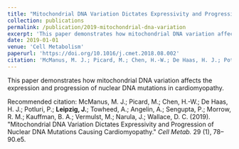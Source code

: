 ```yaml
---
title: "Mitochondrial DNA Variation Dictates Expressivity and Progression of Nuclear DNA Mutations Causing Cardiomyopathy"
collection: publications
permalink: /publication/2019-mitochondrial-dna-variation
excerpt: 'This paper demonstrates how mitochondrial DNA variation affects the expression and progression of nuclear DNA mutations in cardiomyopathy.'
date: 2019-01-01
venue: 'Cell Metabolism'
paperurl: 'https://doi.org/10.1016/j.cmet.2018.08.002'
citation: 'McManus, M. J.; Picard, M.; Chen, H.-W.; De Haas, H. J.; Potluri, P.; <b>Leipzig, J.</b>; Towheed, A.; Angelin, A.; Sengupta, P.; Morrow, R. M.; Kauffman, B. A.; Vermulst, M.; Narula, J.; Wallace, D. C. (2019). &quot;Mitochondrial DNA Variation Dictates Expressivity and Progression of Nuclear DNA Mutations Causing Cardiomyopathy.&quot; <i>Cell Metab.</i> 29 (1), 78–90.e5.'
---
```

This paper demonstrates how mitochondrial DNA variation affects the expression and progression of nuclear DNA mutations in cardiomyopathy.

Recommended citation: McManus, M. J.; Picard, M.; Chen, H.-W.; De Haas, H. J.; Potluri, P.; <b>Leipzig, J.</b>; Towheed, A.; Angelin, A.; Sengupta, P.; Morrow, R. M.; Kauffman, B. A.; Vermulst, M.; Narula, J.; Wallace, D. C. (2019). "Mitochondrial DNA Variation Dictates Expressivity and Progression of Nuclear DNA Mutations Causing Cardiomyopathy." <i>Cell Metab.</i> 29 (1), 78–90.e5.
